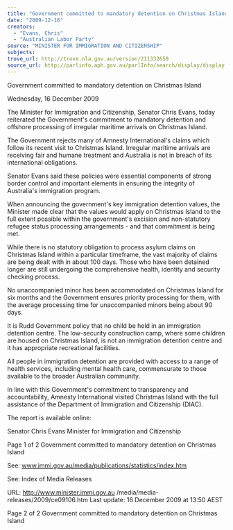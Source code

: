 ```yaml
---
title: "Government committed to mandatory detention on Christmas Island."
date: "2009-12-16"
creators:
  - "Evans, Chris"
  - "Australian Labor Party"
source: "MINISTER FOR IMMIGRATION AND CITIZENSHIP"
subjects:
trove_url: http://trove.nla.gov.au/version/211332650
source_url: http://parlinfo.aph.gov.au/parlInfo/search/display/display.w3p;query=Id%3A%22media/pressrel/W3UV6%22
---
```


 Government committed to mandatory  detention on Christmas Island 

 Wednesday, 16 December 2009 

 The Minister for Immigration and Citizenship, Senator Chris  Evans, today reiterated the Government's commitment to  mandatory detention and offshore processing of irregular maritime  arrivals on Christmas Island.  

 The Government rejects many of Amnesty International's claims  which follow its recent visit to Christmas Island. Irregular maritime  arrivals are receiving fair and humane treatment and Australia is  not in breach of its international obligations. 

 Senator Evans said these policies were essential components of  strong border control and important elements in ensuring the  integrity of Australia's immigration program.  

 When announcing the government's key immigration detention  values, the Minister made clear that the values would apply on  Christmas Island to the full extent possible within the  government's excision and non-statutory refugee status  processing arrangements - and that commitment is being met.  

 While there is no statutory obligation to process asylum claims on  Christmas Island within a particular timeframe, the vast majority of  claims are being dealt with in about 100 days. Those who have  been detained longer are still undergoing the comprehensive  health, identity and security checking process. 

 No unaccompanied minor has been accommodated on Christmas  Island for six months and the Government ensures priority  processing for them, with the average processing time for  unaccompanied minors being about 90 days. 

 It is Rudd Government policy that no child be held in an  immigration detention centre. The low-security construction camp,  where some children are housed on Christmas Island, is not an  immigration detention centre and it has appropriate recreational  facilities. 

 All people in immigration detention are provided with access to a  range of health services, including mental health care,  commensurate to those available to the broader Australian  community. 

 In line with this Government's commitment to transparency and  accountability, Amnesty International visited Christmas Island with  the full assistance of the Department of Immigration and  Citizenship (DIAC).  

 The report is available online: 

 Senator Chris Evans  Minister for Immigration and Citizenship 

 Page 1 of 2 Government committed to mandatory detention on Christmas Island

 See: www.immi.gov.au/media/publications/statistics/index.htm 

 See: Index of Media Releases 

 URL: http://www.minister.immi.gov.au /media/media-releases/2009/ce09106.htm   Last update: 16 December 2009 at 13:50 AEST  

 Page 2 of 2 Government committed to mandatory detention on Christmas Island

